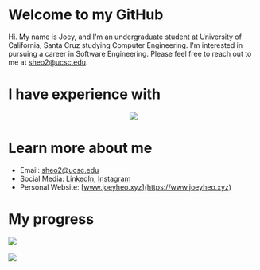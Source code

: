 <!---
joeyheo/joeyheo is a ✨ special ✨ repository because its `README.md` (this file) appears on your GitHub profile.
You can click the Preview link to take a look at your changes.
--->
# Welcome to my GitHub
Hi. My name is Joey, and I'm an undergraduate student at University of California, Santa Cruz studying Computer Engineering. I'm interested in pursuing a career in Software Engineering. Please feel free to reach out to me at sheo2@ucsc.edu.

# I have experience with
<p align="center">
  <a href="https://skillicons.dev">
    <img src="https://skillicons.dev/icons?i=arduino,c,css,electron,express,react,firebase,github,java,js,nodejs,netlify,processing,ts,vscode" />
  </a>
</p>

# Learn more about me
- Email: sheo2@ucsc.edu
- Social Media: [LinkedIn](https://www.linkedin.com/in/sunghyun-joey-heo-b6b92a1b3/), [Instagram](https://www.instagram.com/joey.heo/)
- Personal Website: [www.joeyheo.xyz](https://www.joeyheo.xyz)

# My progress
<img src="https://github-readme-stats.vercel.app/api/top-langs/?username=joeyheo&layout=compact"><br><br>
<img src="https://github-readme-stats.vercel.app/api?username=joeyheo&show_icons=true">
